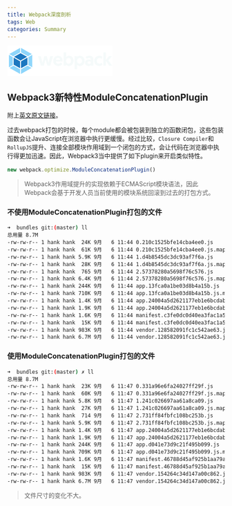 ```yaml
---
title: Webpack深度剖析
tags: Web
categories: Summary
---
```


![Alt text](webpack/logo.png)

## Webpack3新特性ModuleConcatenationPlugin

附上[英文原文链接](https://webpack.js.org/plugins/module-concatenation-plugin/)。

过去webpack打包的时候，每个module都会被包装到独立的函数闭包，这些包装函数会让JavaScript在浏览器中执行更缓慢。经过比较，`Closure Compiler`和`RollupJS`提升、连接全部模块作用域到一个闭包的方式，会让代码在浏览器中执行得更加迅速。因此，Webpack3当中提供了如下plugin来开启类似特性。

```javascript
new webpack.optimize.ModuleConcatenationPlugin()
```

> Webpack3作用域提升的实现依赖于ECMAScript模块语法，因此Webpack会基于开发人员当前使用的模块系统回滚到过去的打包方式。

### 不使用ModuleConcatenationPlugin打包的文件

```bash
➜  bundles git:(master) ll
总用量 8.7M
-rw-rw-r-- 1 hank hank  24K 9月   6 11:44 0.210c1525bfe14cba4ee0.js
-rw-rw-r-- 1 hank hank  61K 9月   6 11:44 0.210c1525bfe14cba4ee0.js.map
-rw-rw-r-- 1 hank hank 5.9K 9月   6 11:44 1.d4b8545dc3dc93af7f6a.js
-rw-rw-r-- 1 hank hank  28K 9月   6 11:44 1.d4b8545dc3dc93af7f6a.js.map
-rw-rw-r-- 1 hank hank  765 9月   6 11:44 2.57378280a5698f76c576.js
-rw-rw-r-- 1 hank hank 6.4K 9月   6 11:44 2.57378280a5698f76c576.js.map
-rw-rw-r-- 1 hank hank 244K 9月   6 11:44 app.13fca0a1be03d8b4a15b.js
-rw-rw-r-- 1 hank hank 710K 9月   6 11:44 app.13fca0a1be03d8b4a15b.js.map
-rw-rw-r-- 1 hank hank 1.4K 9月   6 11:44 app.24004a5d2621177eb1e6bcdabc919636.css
-rw-rw-r-- 1 hank hank 1.9K 9月   6 11:44 app.24004a5d2621177eb1e6bcdabc919636.css.map
-rw-rw-r-- 1 hank hank 1.6K 9月   6 11:44 manifest.c3fe0dc0d40ea3fac1a5.js
-rw-rw-r-- 1 hank hank  15K 9月   6 11:44 manifest.c3fe0dc0d40ea3fac1a5.js.map
-rw-rw-r-- 1 hank hank 983K 9月   6 11:44 vendor.128582091fc1c542ae63.js
-rw-rw-r-- 1 hank hank 6.7M 9月   6 11:44 vendor.128582091fc1c542ae63.js.map
```

### 使用ModuleConcatenationPlugin打包的文件

```bash
➜  bundles git:(master) ✗ ll
总用量 8.7M
-rw-rw-r-- 1 hank hank  23K 9月   6 11:47 0.331a96e6fa24027ff29f.js
-rw-rw-r-- 1 hank hank  60K 9月   6 11:47 0.331a96e6fa24027ff29f.js.map
-rw-rw-r-- 1 hank hank 5.8K 9月   6 11:47 1.241c026697aa61a8ca09.js
-rw-rw-r-- 1 hank hank  27K 9月   6 11:47 1.241c026697aa61a8ca09.js.map
-rw-rw-r-- 1 hank hank  714 9月   6 11:47 2.731ff84fbfc108bc253b.js
-rw-rw-r-- 1 hank hank 5.9K 9月   6 11:47 2.731ff84fbfc108bc253b.js.map
-rw-rw-r-- 1 hank hank 1.4K 9月   6 11:47 app.24004a5d2621177eb1e6bcdabc919636.css
-rw-rw-r-- 1 hank hank 1.9K 9月   6 11:47 app.24004a5d2621177eb1e6bcdabc919636.css.map
-rw-rw-r-- 1 hank hank 244K 9月   6 11:47 app.d041e73d9c21f495b099.js
-rw-rw-r-- 1 hank hank 709K 9月   6 11:47 app.d041e73d9c21f495b099.js.map
-rw-rw-r-- 1 hank hank 1.6K 9月   6 11:47 manifest.46788d45af925b1aa79a.js
-rw-rw-r-- 1 hank hank  15K 9月   6 11:47 manifest.46788d45af925b1aa79a.js.map
-rw-rw-r-- 1 hank hank 983K 9月   6 11:47 vendor.154264c34d147a00c862.js
-rw-rw-r-- 1 hank hank 6.7M 9月   6 11:47 vendor.154264c34d147a00c862.js.map
```

> 文件尺寸的变化不大。

<!-- more -->
